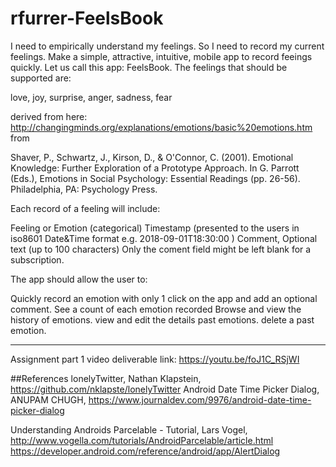 # rfurrer-FeelsBook
I need to empirically understand my feelings. So I need to record my current feelings. Make a simple, attractive, intuitive, mobile app to record feeings quickly. Let us call this app: FeelsBook.
The feelings that should be supported are:

love, joy, surprise, anger, sadness, fear

derived from here: http://changingminds.org/explanations/emotions/basic%20emotions.htm from

Shaver, P., Schwartz, J., Kirson, D., & O'Connor, C. (2001). Emotional Knowledge: Further Exploration of a Prototype Approach. In G. Parrott (Eds.), Emotions in Social Psychology: Essential Readings (pp. 26-56). Philadelphia, PA: Psychology Press.


Each record of a feeling will include:

Feeling or Emotion (categorical)
Timestamp (presented to the users in iso8601 Date&Time format e.g. 2018-09-01T18:30:00 )
Comment, Optional text (up to 100 characters)
Only the coment  field might be left blank for a subscription.

The app should allow the user to:

Quickly record an emotion with only 1 click on the app and add an optional comment.
See a count of each emotion recorded
Browse and view the history of emotions.
view and edit the details past emotions.
delete a past emotion.

-----------------------------------------------------------------------------------------
Assignment part 1 video deliverable link: https://youtu.be/foJ1C_RSjWI

##References
lonelyTwitter, Nathan Klapstein, https://github.com/nklapste/lonelyTwitter
Android Date Time Picker Dialog,  ANUPAM CHUGH, https://www.journaldev.com/9976/android-date-time-picker-dialog

Understanding Androids Parcelable - Tutorial, Lars Vogel, http://www.vogella.com/tutorials/AndroidParcelable/article.html
https://developer.android.com/reference/android/app/AlertDialog
